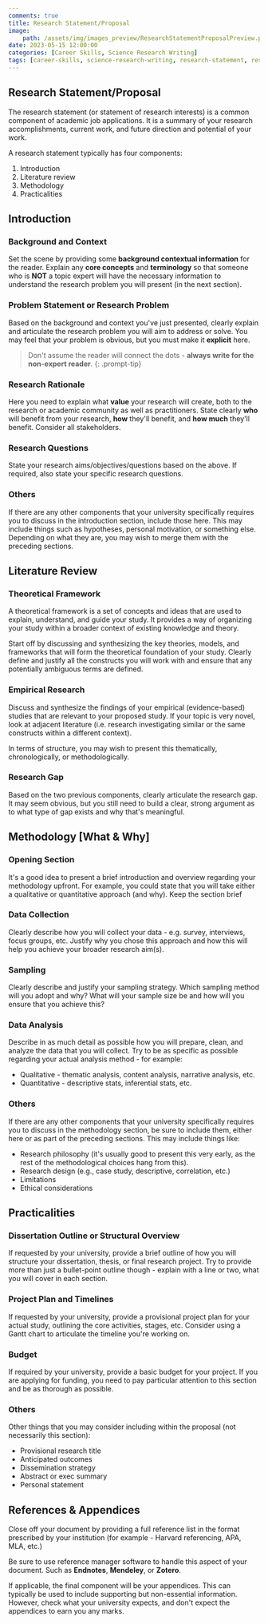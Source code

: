 ```yaml
---
comments: true
title: Research Statement/Proposal
image:
    path: /assets/img/images_preview/ResearchStatementProposalPreview.png
date: 2023-05-15 12:00:00
categories: [Career Skills, Science Research Writing]
tags: [career-skills, science-research-writing, research-statement, research-proposal]
---
```

## Research Statement/Proposal

The research statement (or statement of research interests) is a common component of academic job applications. It is a summary of your research accomplishments, current work, and future direction and potential of your work. 

A research statement typically has four components:

1. Introduction
2. Literature review
3. Methodology
4. Practicalities

## Introduction

### Background and Context

Set the scene by providing some **background contextual information** for the reader. Explain any **core concepts** and **terminology** so that someone who is **NOT** a topic expert will have the necessary information to understand the research problem you will present (in the next section).

### Problem Statement or Research Problem

Based on the background and context you've just presented, clearly explain and articulate the research problem you will aim to address or solve. You may feel that your problem is obvious, but you must make it **explicit** here. 

> Don't assume the reader will connect the dots - **always write for the non-expert reader**.
{: .prompt-tip}

### Research Rationale

Here you need to explain what **value** your research will create, both to the research or academic community as well as practitioners. State clearly **who** will benefit from your research, **how** they'll benefit, and **how much** they'll benefit. Consider all stakeholders.

### Research Questions

State your research aims/objectives/questions based on the above. If required, also state your specific research questions.

### Others

If there are any other components that your university specifically requires you to discuss in the introduction section, include those here. This may include things such as hypotheses, personal motivation, or something else. Depending on what they are, you may wish to merge them with the preceding sections.

## Literature Review

### Theoretical Framework

A theoretical framework is a set of concepts and ideas that are used to explain, understand, and guide your study. It provides a way of organizing your study within a broader context of existing knowledge and theory.

Start off by discussing and synthesizing the key theories, models, and frameworks that will form the theoretical foundation of your study. Clearly define and justify all the constructs you will work with and ensure that any potentially ambiguous terms are defined.

### Empirical Research

Discuss and synthesize the findings of your empirical (evidence-based) studies that are relevant to your proposed study. If your topic is very novel, look at adjacent literature (i.e. research investigating similar or the same constructs within a different context).

In terms of structure, you may wish to present this thematically, chronologically, or methodologically.

### Research Gap

Based on the two previous components, clearly articulate the research gap. It may seem obvious, but you still need to build a clear, strong argument as to what type of gap exists and why that's meaningful.

## Methodology [What & Why]

### Opening Section

It's a good idea to present a brief introduction and overview regarding your methodology upfront. For example, you could state that you will take either a qualitative or quantitative approach (and why). Keep the section brief

### Data Collection

Clearly describe how you will collect your data - e.g. survey, interviews, focus groups, etc. Justify why you chose this approach and how this will help you achieve your broader research aim(s).

### Sampling

Clearly describe and justify your sampling strategy. Which sampling method will you adopt and why? What will your sample size be and how will you ensure that you achieve this?

### Data Analysis

Describe in as much detail as possible how you will prepare, clean, and analyze the data that you will collect. Try to be as specific as possible regarding your actual analysis method - for example:

- Qualitative - thematic analysis, content analysis, narrative analysis, etc.
- Quantitative - descriptive stats, inferential stats, etc.

### Others

If there are any other components that your university specifically requires you to discuss in the methodology section, be sure to include them, either here or as part of the preceding sections. This may include things like:

- Research philosophy (it's usually good to present this very early, as the rest of the methodological choices hang from this).
- Research design (e.g., case study, descriptive, correlation, etc.)
- Limitations
- Ethical considerations

## Practicalities

### Dissertation Outline or Structural Overview

If requested by your university, provide a brief outline of how you will structure your dissertation, thesis, or final research project. Try to provide more than just a bullet-point outline though - explain with a line or two, what you will cover in each section.

### Project Plan and Timelines

If requested by your university, provide a provisional project plan for your actual study, outlining the core activities, stages, etc. Consider using a Gantt chart to articulate the timeline you're working on.

### Budget

If required by your university, provide a basic budget for your project. If you are applying for funding, you need to pay particular attention to this section and be as thorough as possible.

### Others

Other things that you may consider including within the proposal (not necessarily this section):

- Provisional research title
- Anticipated outcomes
- Dissemination strategy
- Abstract or exec summary
- Personal statement

## References & Appendices

Close off your document by providing a full reference list in the format prescribed by your institution (for example - Harvard referencing, APA, MLA, etc.)

Be sure to use reference manager software to handle this aspect of your document. Such as **Endnotes**, **Mendeley**, or **Zotero**.

If applicable, the final component will be your appendices. This can typically be used to include supporting but non-essential information. However, check what your university expects, and don't expect the appendices to earn you any marks.

